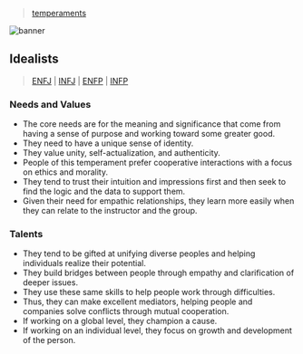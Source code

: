> [temperaments](./)

![banner](/mbti/photos/banner.png)

## Idealists
> [ENFJ](/mbti/types/enfj) \|
> [INFJ](/mbti/types/infj) \|
> [ENFP](/mbti/types/enfp) \|
> [INFP](/mbti/types/infp)

### Needs and Values

* The core needs are for the meaning and significance that come from having a sense of purpose and working toward some greater good.
* They need to have a unique sense of identity.
* They value unity, self-actualization, and authenticity.
* People of this temperament prefer cooperative interactions with a focus on ethics and morality.
* They tend to trust their intuition and impressions first and then seek to find the logic and the data to support them.
* Given their need for empathic relationships, they learn more easily when they can relate to the instructor and the group.

### Talents

* They tend to be gifted at unifying diverse peoples and helping individuals realize their potential.
* They build bridges between people through empathy and clarification of deeper issues.
* They use these same skills to help people work through difficulties.
* Thus, they can make excellent mediators, helping people and companies solve conflicts through mutual cooperation.
* If working on a global level, they champion a cause.
* If working on an individual level, they focus on growth and development of the person.

